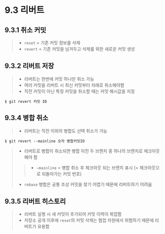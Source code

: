 <h1>9.3 리버트</h1>

<h2>9.3.1 취소 커밋</h2>

> - `reset` = 기존 커밋 정보를 삭제 
> - `revert` = 기존 커밋을 남겨두고 삭제를 위한 새로운 커밋 생성

<h2>9.3.2 리버트 저장</h2>

> - 리버트는 한번에 커밋 하나만 취소 가능
> - 여러 커밋을 리버트 시 최신 커밋부터 차례로 취소해야함
> - 직전 커밋이 아닌 특정 커밋을 취소할 때는 커밋 해시값을 지정
```git
$ git revert 커밋 ID
```

<h2>9.3.4 병합 취소</h2>

> - 리버트는 직전 이외의 병합도 선택 취소가 가능
```git
$ git revert --mainline 숫자 병합커밋ID
```
> - 리버트로 병합이 취소되면 병합 이전 두 브랜치 중 하나의 브랜치로 체크아웃해야 함
>> - `—mainline` = 병합 취소 후 체크아웃 되는 브랜치 표시 (= 체크아웃으로 되돌아가는 커밋 번호)
> - `rebase` 병합은 공통 조상 커밋을 찾기 어렵기 때문에 리버트하기 어려움

<h2>9.3.5 리버트 히스토리</h2>

> - 리버트 실행 시 새 커밋이 추가되어 커밋 이력이 복잡함
> - 저장소 공개 이후에 `reset`의 커밋 삭제는 협업 차원에서 위험하기 때문에 리버트가 유용함